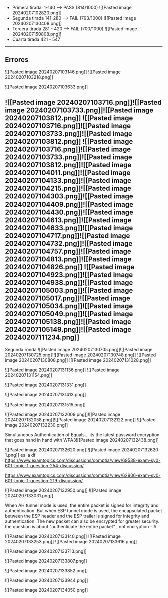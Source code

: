 * Primera tirada: 1-140 --> PASS (814/1000) ![[Pasted image 20240207102820.png]]
* Segunda tirada 141-280 --> FAIL (793/1000)
![[Pasted image 20240207130408.png]]
* Tercera tirada 281 - 420 --> FAIL (700/1000)
![[Pasted image 20240207150808.png]]
* Cuarta tirada 421 - 547
----
## Errores

![[Pasted image 20240207103146.png]]
![[Pasted image 20240207103218.png]]

![[Pasted image 20240207103633.png]]

![[Pasted image 20240207103716.png]]![[Pasted image 20240207103733.png]]![[Pasted image 20240207103812.png]]
![[Pasted image 20240207103716.png]]![[Pasted image 20240207103733.png]]![[Pasted image 20240207103812.png]]
![[Pasted image 20240207103716.png]]![[Pasted image 20240207103733.png]]![[Pasted image 20240207103812.png]]![[Pasted image 20240207104011.png]]![[Pasted image 20240207104133.png]]![[Pasted image 20240207104215.png]]![[Pasted image 20240207104303.png]]![[Pasted image 20240207104409.png]]![[Pasted image 20240207104430.png]]![[Pasted image 20240207104613.png]]![[Pasted image 20240207104633.png]]![[Pasted image 20240207104717.png]]![[Pasted image 20240207104732.png]]![[Pasted image 20240207104757.png]]**![[Pasted image 20240207104813.png]]![[Pasted image 20240207104826.png]]**
![[Pasted image 20240207104923.png]]![[Pasted image 20240207104938.png]]![[Pasted image 20240207105003.png]]![[Pasted image 20240207105017.png]]![[Pasted image 20240207105034.png]]![[Pasted image 20240207105049.png]]![[Pasted image 20240207105138.png]]![[Pasted image 20240207105149.png]]![[Pasted image 20240207111234.png]]
-------
Segunda ronda
![[Pasted image 20240207130705.png]]![[Pasted image 20240207130725.png]]![[Pasted image 20240207130748.png]]
![[Pasted image 20240207130808.png]]
![[Pasted image 20240207131028.png]]

![[Pasted image 20240207131136.png]]
![[Pasted image 20240207131154.png]]

![[Pasted image 20240207131331.png]]

![[Pasted image 20240207131413.png]]

![[Pasted image 20240207131515.png]]

![[Pasted image 20240207132009.png]]![[Pasted image 20240207132058.png]]![[Pasted image 20240207132122.png]]
![[Pasted image 20240207132230.png]]

Simultaneous Authentication of Equals... its the latest password encryption that goes hand in hand with WPA3![[Pasted image 20240207132438.png]]

![[Pasted image 20240207132620.png]]![[Pasted image 20240207132620 1.png]]
es la df https://www.examtopics.com/discussions/comptia/view/69538-exam-sy0-601-topic-1-question-254-discussion/

https://www.examtopics.com/discussions/comptia/view/62906-exam-sy0-601-topic-1-question-219-discussion/

![[Pasted image 20240207132950.png]]
![[Pasted image 20240207133031.png]]

When AH tunnel mode is used, the entire packet is signed for integrity and authentication. But when ESP tunnel mode is used, the encapsulated packet between the ESP header and the ESP trailer is signed for integrity and authentication. The new packet can also be encrypted for greater security. the question is about "authenticate the entire packet" , not encryption - A

![[Pasted image 20240207133140.png]]
![[Pasted image 20240207133253.png]]
![[Pasted image 20240207133616.png]]

![[Pasted image 20240207133713.png]]

![[Pasted image 20240207133807.png]]

![[Pasted image 20240207133852.png]]

![[Pasted image 20240207133944.png]]

![[Pasted image 20240207134050.png]]